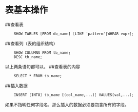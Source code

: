 表基本操作
======
##查看表
```mysql
	SHOW TABLES [FROM db_name] [LIKE 'pattern'|WHEAR expr];
```
##查看列（表的组织结构）
```mysql
    SHOW COLUMNS FROM tb_name;
    DESC tb_name;
```
以上两条语句都可以。
##查看表的内容
```mysql
    SELECT * FROM tb_name;
```
##插入数据
```mysql
    INSERT [INTO] tb_name [(col_name,...)] VALUES(val,...);
```
如果不指明任何字段名，那么插入的数据必须要包含所有的字段。
